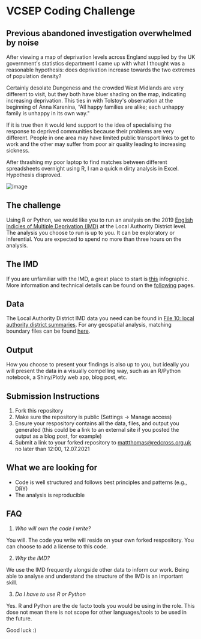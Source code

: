 # VCSEP Coding Challenge

## Previous abandoned investigation overwhelmed by noise
After viewing a map of deprivation levels across England supplied by the UK government's statistics department I came up with what I thought was a reasonable hypothesis:  does deprivation increase towards the two extremes of population density?

Certainly desolate Dungeness and the crowded West Midlands are very different to visit, but they both have bluer shading on the map, indicating increasing deprivation.  This ties in with Tolstoy's observation at the beginning of Anna Karenina, “All happy families are alike; each unhappy family is unhappy in its own way."

If it is true then it would lend support to the idea of specialising the response to deprived communities because their problems are very different.  People in one area may have limited public transport links to get to work and the other may suffer from poor air quality leading to increasing sickness.

After thrashing my poor laptop to find matches between different spreadsheets overnight using R, I ran a quick n dirty analysis in Excel.  Hypothesis disproved.

![image](https://user-images.githubusercontent.com/38632007/124572200-604f1200-de40-11eb-8871-86a8e080fd9a.png)



## The challenge
Using R or Python, we would like you to run an analysis on the 2019 [English Indicies 
of Multiple Deprivation (IMD)](https://www.gov.uk/government/statistics/english-indices-of-deprivation-2019)
at the Local Authority District level. The analysis you choose to run is up to
you. It can be exploratory or inferential. You are expected to spend no more
than three hours on the analysis.

## The IMD
If you are unfamiliar with the IMD, a great place to start is [this](https://assets.publishing.service.gov.uk/government/uploads/system/uploads/attachment_data/file/833959/IoD2019_Infographic.pdf) infographic. More information
and technical details can be found on the [following](https://www.gov.uk/government/statistics/english-indices-of-deprivation-2019)
pages.

## Data
The Local Authority District IMD data you need can be found in [File 10: local authority district summaries](https://assets.publishing.service.gov.uk/government/uploads/system/uploads/attachment_data/file/833995/File_10_-_IoD2019_Local_Authority_District_Summaries__lower-tier__.xlsx).
For any geospatial analysis, matching boundary files can be found [here](https://geoportal.statistics.gov.uk/datasets/local-authority-districts-december-2019-boundaries-uk-buc).

## Output
How you choose to present your findings is also up to you, but ideally you will
present the data in a visually compelling way, such as an R/Python notebook, a
Shiny/Plotly web app, blog post, etc.

## Submission Instructions
1. Fork this repository
2. Make sure the repository is public (Settings -> Manage access)
3. Ensure your respository contains all the data, files, and output you generated
(this could be a link to an external site if you posted the output as a blog post,
for example)
3. Submit a link to your forked repository to mattthomas@redcross.org.uk no later
than 12:00, 12.07.2021

## What we are looking for
- Code is well structured and follows best principles and patterns (e.g., DRY)
- The analysis is reproducible

## FAQ
1. *Who will own the code I write?*

You will. The code you write will reside on your own forked respository.
You can choose to add a license to this code.

2. *Why the IMD?*

We use the IMD frequently alongside other data to inform our work. Being able
to analyse and understand the structure of the IMD is an important skill.

3. *Do I have to use R or Python*

Yes. R and Python are the de facto tools you would be using in the role. This
dose not mean there is not scope for other languages/tools to be used in the
future.

Good luck :)
